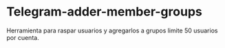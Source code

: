 # Telegram-adder-member-groups
 Herramienta para raspar  usuarios y agregarlos a grupos limite 50 usuarios por cuenta.

